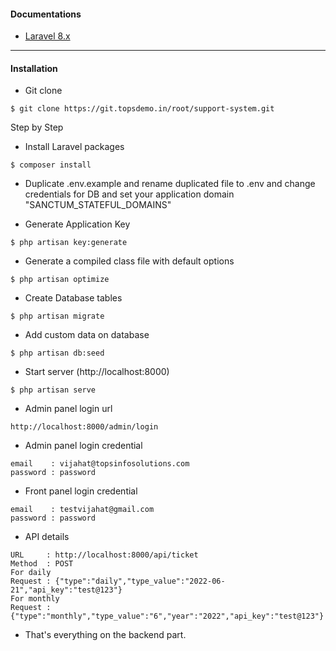 #### Documentations

* [Laravel 8.x](https://laravel.com/docs/8.x/installation)
---
#### Installation

* Git clone
```
$ git clone https://git.topsdemo.in/root/support-system.git
```

Step by Step

* Install Laravel packages
```
$ composer install
```

* Duplicate .env.example and rename duplicated file to .env and change credentials for DB and set your application domain "SANCTUM_STATEFUL_DOMAINS"

* Generate Application Key
```
$ php artisan key:generate
```
* Generate a compiled class file with default options
```
$ php artisan optimize
```
* Create Database tables
```
$ php artisan migrate
```
* Add custom data on database
```
$ php artisan db:seed
```
* Start server (http://localhost:8000)
```
$ php artisan serve
```
* Admin panel login url
```
http://localhost:8000/admin/login
```
* Admin panel login credential
```
email    : vijahat@topsinfosolutions.com
password : password
```
* Front panel login credential
```
email    : testvijahat@gmail.com
password : password
```
* API details
```
URL 	: http://localhost:8000/api/ticket
Method 	: POST
For daily
Request : {"type":"daily","type_value":"2022-06-21","api_key":"test@123"}
For monthly
Request : {"type":"monthly","type_value":"6","year":"2022","api_key":"test@123"}
```

* That's everything on the backend part.